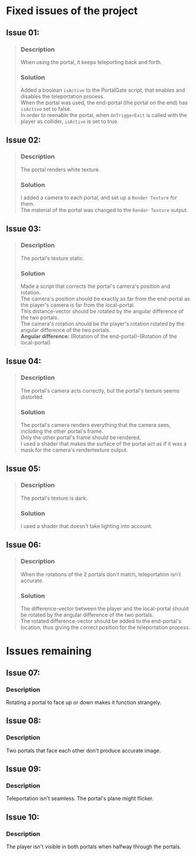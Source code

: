 # Fixed issues of the project

## Issue 01: 
> ### Description
> When using the portal, it keeps teleporting back and forth.
> ### Solution
> Added a boolean `isActive` to the PortalGate script, that enables and disables the teleportation process.  
> When the portal was used, the end-portal (the portal on the end) has `isActive` set to false.  
> In order to reenable the portal, when `OnTriggerExit` is called with the player as collider, `isActive` is set to true.

## Issue 02:
> ### Description
> The portal renders white texture.
> ### Solution
> I added a camera to each portal, and set up a `Render Texture` for them.  
> The material of the portal was changed to the `Render Texture` output.  

## Issue 03:
> ### Description
> The portal's texture static.
> ### Solution
> Made a script that corrects the portal's camera's position and rotation.  
> The camera's position should be exactly as far from the end-portal as the player's camera is far from the local-portal.  
> This distance-vector should be rotated by the angular difference of the two portals.  
> The camera's rotation should be the player's rotation rotated by the angular difference of the two portals.  
> **Angular difference:** (Rotation of the end-portal)-(Rotation of the local-portal)

## Issue 04:
> ### Description
> The portal's camera acts correctly, but the portal's texture seems distorted.
> ### Solution
> The portal's camera renders everything that the camera sees, including the other portal's frame.  
> Only the other portal's frame should be rendered.  
> I used a shader that makes the surface of the portal act as if it was a mask for the camera's rendertexture output.  

## Issue 05:
> ### Description
> The portal's texture is dark.
> ### Solution
> I used a shader that doesn't take lighting into account.  

## Issue 06:
> ### Description
> When the rotations of the 2 portals don't match, teleportation isn't accurate.
> ### Solution
> The difference-vector between the player and the local-portal should be rotated by the angular difference of the two portals.  
> The rotated difference-vector should be added to the end-portal's location, thus giving the correct position for the teleportation process.

# Issues remaining

## Issue 07:
### Description
Rotating a portal to face up or down makes it function strangely.  

## Issue 08:
### Description
Two portals that face each other don't produce accurate image.  

## Issue 09:
### Description
Teleportation isn't seamless. The portal's plane might flicker.  

## Issue 10:
### Description
The player isn't visible in both portals when halfway through the portals.





